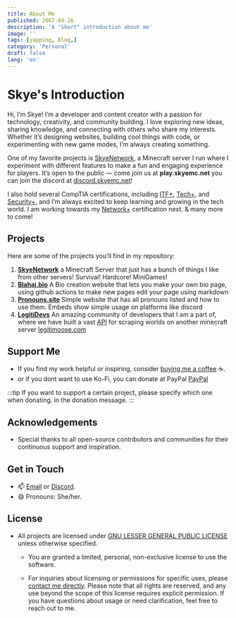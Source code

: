 ```yaml
---
title: About Me
published: 2007-04-26
description: 'A "Short" introduction about me'
image: ''
tags: [yapping, Blog,]
category: 'Personal'
draft: false 
lang: 'en'
---
```


# Skye's Introduction

Hi, I’m Skye! I’m a developer and content creator with a passion for technology, creativity, and community building. I love exploring new ideas, sharing knowledge, and connecting with others who share my interests. Whether it’s designing websites, building cool things with code, or experimenting with new game modes, I’m always creating something.

One of my favorite projects is [SkyeNetwork](https://www.skyemc.net), a Minecraft server I run where I experiment with different features to make a fun and engaging experience for players. It’s open to the public — come join us at **play.skyemc.net** you can join the discord at [discord.skyemc.net](https://discord.gg/xjS7VKmamB)!

I also hold several CompTIA certifications, including [ITF+](https://www.comptia.org/certifications/it-fundamentals), [Tech+](https://www.comptia.org/certifications/tech), and [Security+](https://www.comptia.org/certifications/security), and I’m always excited to keep learning and growing in the tech world. I am working towards my [Network+](https://www.comptia.org/certifications/network) certification next. & many more to come!


## Projects
Here are some of the projects you'll find in my repository:
1. **[SkyeNetwork](https://www.skyemc.net)** a Minecraft Server that just has a bunch of things I like from other servers! Survival! Hardcore! MiniGames!
2. **[Blahaj.bio](https://blahaj.bio/new)** A Bio creation website that lets you make your own bio page, using github actions to make new pages edit your page using markdown
3. **[Pronouns.site](https://pronouns.site/pronouns)** Simple website that has all pronouns listed and how to use them. Embeds show simple usage on platforms like discord
4. **[LegitiDevs](https://legiti.dev)** An amazing community of developers that I am a part of, where we have built a vast [API](https://legiti.dev/api) for scraping worlds on another minecraft server [legitimoose.com](https://store.legitimoose.com) 



## Support Me
- If you find my work helpful or inspiring, consider [buying me a coffee](https://ko-fi.com/SkyeNetMC) ☕️.
- or if you dont want to use Ko-Fi, you can donate at  PayPal [PayPal](https://paypal.me/SkyeNetworkMC)

:::tip
If you want to support a certain project, please specify which one when donating. in the donation message.
:::

## Acknowledgements
- Special thanks to all open-source contributors and communities for their continuous support and inspiration.


## Get in Touch
- 📫 [Email](mailto:github@contact.nobleskye.dev) or [Discord](https://discord.com/PrettySkye).
- 😄 Pronouns: She/her.


## License
- All projects are licensed under [GNU LESSER GENERAL PUBLIC LICENSE](https://www.gnu.org/licenses/lgpl-3.0.html#license-text) unless otherwise specified.
  - You are granted a limited, personal, non-exclusive license to use the software. 

  - For inquiries about licensing or permissions for specific uses, please [contact me directly](https://nobleskye.dev/#contact).
Please note that all rights are reserved, and any use beyond the scope of this license requires explicit permission. If you have questions about usage or need clarification, feel free to reach out to me.
